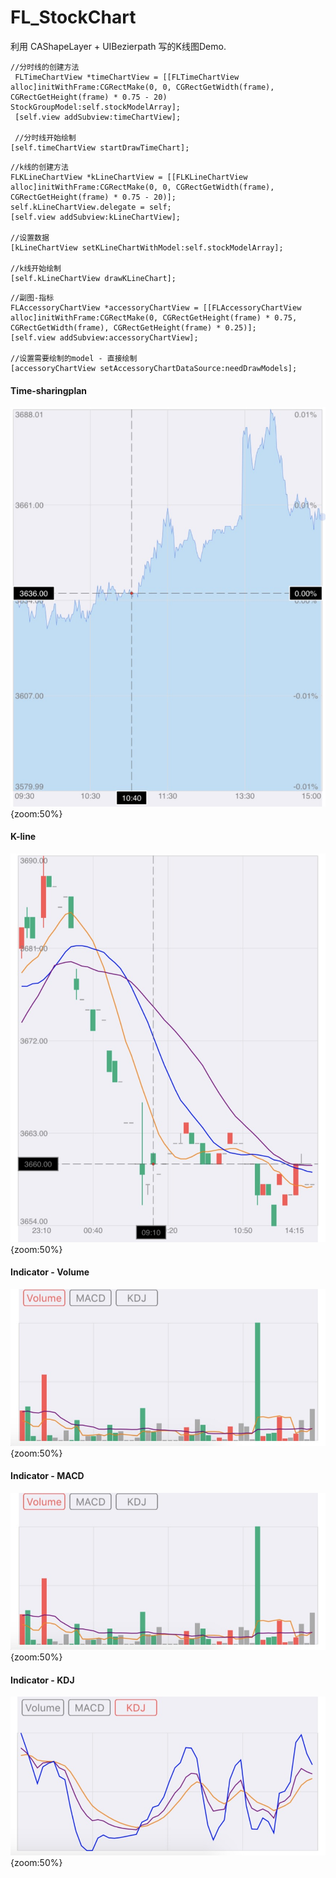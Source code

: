 # FL_StockChart


利用 CAShapeLayer + UIBezierpath 写的K线图Demo.

```objc
//分时线的创建方法
 FLTimeChartView *timeChartView = [[FLTimeChartView alloc]initWithFrame:CGRectMake(0, 0, CGRectGetWidth(frame), CGRectGetHeight(frame) * 0.75 - 20) StockGroupModel:self.stockModelArray];
 [self.view addSubview:timeChartView];

 //分时线开始绘制
[self.timeChartView startDrawTimeChart];
 ```


 ```objc
 //k线的创建方法
 FLKLineChartView *kLineChartView = [[FLKLineChartView alloc]initWithFrame:CGRectMake(0, 0, CGRectGetWidth(frame), CGRectGetHeight(frame) * 0.75 - 20)];
 self.kLineChartView.delegate = self;
 [self.view addSubview:kLineChartView];
 
 //设置数据
 [kLineChartView setKLineChartWithModel:self.stockModelArray];
 
 //k线开始绘制
 [self.kLineChartView drawKLineChart];
 ```
 
 ```objc
 //副图-指标
 FLAccessoryChartView *accessoryChartView = [[FLAccessoryChartView alloc]initWithFrame:CGRectMake(0, CGRectGetHeight(frame) * 0.75, CGRectGetWidth(frame), CGRectGetHeight(frame) * 0.25)];
 [self.view addSubview:accessoryChartView];
 
 //设置需要绘制的model - 直接绘制
 [accessoryChartView setAccessoryChartDataSource:needDrawModels];
 ```

#### Time-sharingplan
![分时图](Screenshots/screenshots_01.png){zoom:50%}

#### K-line
![K线图](Screenshots/screenshots_02.png){zoom:50%}

#### Indicator - Volume
![成交量](Screenshots/screenshots_03.png){zoom:50%}

#### Indicator - MACD
![MACD](Screenshots/screenshots_03.png){zoom:50%}

#### Indicator - KDJ
![KDJ](Screenshots/screenshots_05.png){zoom:50%}
